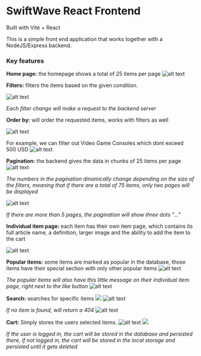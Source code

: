 # SwiftWave React Frontend
Built with Vite + React

This is a simple front end application that works together with a NodeJS/Express backend. 

### Key features
**Home page:** the homepage shows a total of 25 items per page
![alt text](https://i.imgur.com/L0poerI.png "Homepage")

**Filters:** filters the items based on the given condition. 

![alt text](https://i.imgur.com/IKBAhAP.png "Filters")

*Each filter change will make a request to the backend server*

**Order by:** will order the requested items, works with filters as well

![alt text](https://i.imgur.com/fYwaAx5.png "Order by")

For example, we can filter out Video Game Consoles which dont exceed 500 USD
![alt text](https://i.imgur.com/pN1pJdi.png "Video Game Consoles under 500")

**Pagination:** the backend gives the data in chunks of 25 items per page
![alt text](https://i.imgur.com/0pztMtZ.png "Pagination")

*The numbers in the pagination dinamically change depending on the size of the filters, meaning that if there are a total of 75 items, only two pages will be displayed*

![alt text](https://i.imgur.com/sdPg94C.png "Pagination")

*If there are more than 5 pages, the pagination will show three dots "..."*

**Individual item page:** each item has their own item page, which contains its full article name, a definition, larger image and the ability to add the item to the cart

![alt text](https://i.imgur.com/C0X1GnD.png "Individual item page")

**Popular items:** some items are marked as popular in the database, those items have their special section with only other popular items
![alt text](https://i.imgur.com/OrktRw7.png "Popular items")

*The popular items will also have this little message on their individual item page, right next to the like button*
![alt text](https://i.imgur.com/pxIZJ28.png "Popular item message")

**Search:** searches for specific items
![](https://i.imgur.com/TKTcebL.gif)
![alt text](https://i.imgur.com/trRaEGE.png "Search")

*If no item is found, will return a 404*
![alt text](https://i.imgur.com/6Rw0MvX.png "404")

**Cart:** Simply stores the users selected items.
![alt text](https://i.imgur.com/qxu225r.png "Cart")
![](https://i.imgur.com/cpbR1zn.gif)

*If the user is logged in, the cart will be stored in the database and persisted there, if not logged in, the cart will be stored in the local storage and persisted until it gets deleted*
